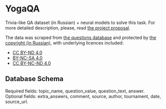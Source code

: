 # YogaQA
Trivia-like QA dataset (in Russian) + neural models to solve this task.
For more detailed description, please, read [the project proposal](meta/Prakapenka_YogaQA.pdf).

The data was scraped from [the questions database](https://db.chgk.info/tour/SVOYAK) and protected by [the copyright (in Russian)](https://db.chgk.info/copyright), with underlying licences included:
- [CC BY-ND 4.0](https://creativecommons.org/licenses/by-nd/4.0/)
- [BY-NC-SA 4.0](https://creativecommons.org/licenses/by-nc-sa/4.0/legalcode)
- [CC BY-NC-ND 4.0](https://creativecommons.org/licenses/by-nc-nd/4.0/)


## Database Schema
Required fields: topic_name, question_value, question_text, answer.<br>
Optional fields: extra_answers, comment, source, author, tournament, date, source_url.
